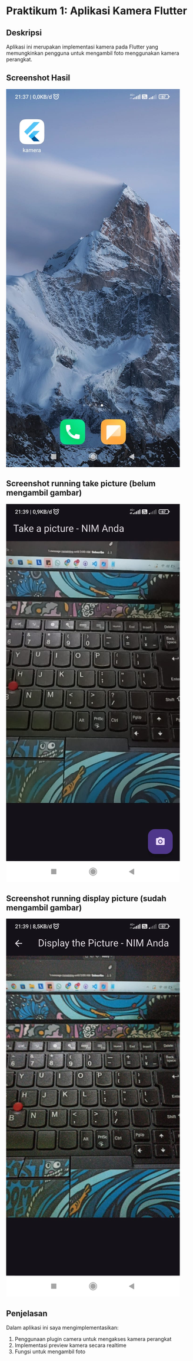 # Praktikum 1: Aplikasi Kamera Flutter

## Deskripsi
Aplikasi ini merupakan implementasi kamera pada Flutter yang memungkinkan pengguna untuk mengambil foto menggunakan kamera perangkat.

## Screenshot Hasil
![Screenshot aplikasi kamera](assets/hasil.jpg)

## Screenshot running take picture (belum mengambil gambar)
![Screenshot aplikasi kamera](assets/take-picture.jpg)

## Screenshot running display picture (sudah mengambil gambar)
![Screenshot aplikasi kamera](assets/display-picture.jpg)

## Penjelasan
Dalam aplikasi ini saya mengimplementasikan:
1. Penggunaan plugin camera untuk mengakses kamera perangkat
2. Implementasi preview kamera secara realtime
3. Fungsi untuk mengambil foto
